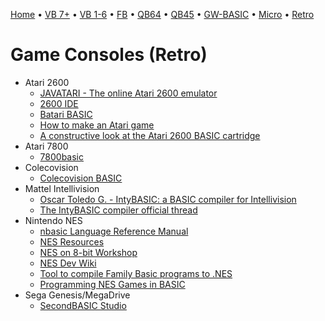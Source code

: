 [Home](https://gotbasic.com) • [VB 7+](vb.md) • [VB 1-6](vb6.md) • [FB](freebasic.md) • [QB64](qb64.md) • [QB45](qb.md) • [GW-BASIC](gw-basic.md) • [Micro](micro.md) • [Retro](retro.md)


# Game Consoles (Retro)

- Atari 2600
  - [JAVATARI - The online Atari 2600 emulator](http://javatari.org/)
  - [2600 IDE](https://atariage.com/forums/topic/93971-2600-ide-link/)
  - [Batari BASIC](http://www.bataribasic.com/install.html)
  - [How to make an Atari game](https://www.tinkernut.com/how-to-make-an-atari-game/)
  - [A constructive look at the Atari 2600 BASIC cartridge](http://boston.conman.org/2015/06/16.1)
- Atari 7800
  - [7800basic](http://7800.8bitdev.org/index.php/7800basic)
- Colecovision
  - [Colecovision BASIC](https://atariage.com/forums/topic/197428-colecovision-basic/page/2/#comments)
- Mattel Intellivision
  - [Oscar Toledo G. - IntyBASIC: a BASIC compiler for Intellivision](https://nanochess.org/intybasic.html)
  - [The IntyBASIC compiler official thread](https://atariage.com/forums/topic/248209-the-intybasic-compiler-official-thread/)
- Nintendo NES
  - [nbasic Language Reference Manual](http://bobrost.com/nes/files/nbasic_manual.html)
  - [NES Resources](http://bobrost.com/nes/resources.php)
  - [NES on 8-bit Workshop](https://8bitworkshop.com/docs/platforms/nes/index.html)
  - [NES Dev Wiki](https://www.nesdev.org/wiki/Projects)
  - [Tool to compile Family Basic programs to .NES](https://archive.nes.science/nesdev-forums/f2/t10156.xhtml)
  - [Programming NES Games in BASIC](https://atariage.com/forums/topic/149491-programming-nes-games-in-basic/)
- Sega Genesis/MegaDrive
  - [SecondBASIC Studio](secondbasic.md)
